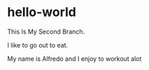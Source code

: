 # hello-world
This Is My Second Branch.

I like to go out to eat.

My name is Alfredo and I enjoy to workout alot

